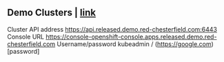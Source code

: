 Demo Clusters | [link](https://github.com/cdoan1/docseng/blob/master/docs/rhacm-managed.md)
-------------

Cluster API address
https://api.released.demo.red-chesterfield.com:6443
Console URL
https://console-openshift-console.apps.released.demo.red-chesterfield.com
Username/password
kubeadmin / (https://google.com)[password]

